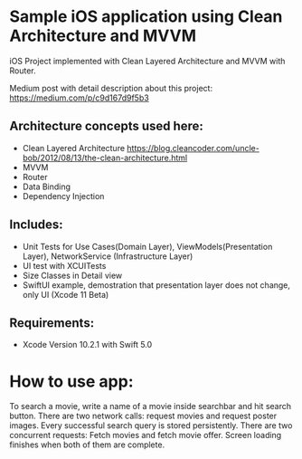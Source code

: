 # Sample iOS application using Clean Architecture and MVVM
iOS Project implemented with Clean Layered Architecture and MVVM with Router.

Medium post with detail description about this project: https://medium.com/p/c9d167d9f5b3

## Architecture concepts used here:
* Clean Layered Architecture https://blog.cleancoder.com/uncle-bob/2012/08/13/the-clean-architecture.html
* MVVM
* Router
* Data Binding
* Dependency Injection

## Includes:
* Unit Tests for Use Cases(Domain Layer), ViewModels(Presentation Layer), NetworkService (Infrastructure Layer)
* UI test with XCUITests
* Size Classes in Detail view
* SwiftUI example, demostration that presentation layer does not change, only UI (Xcode 11 Beta)


## Requirements: 
* Xcode Version 10.2.1 with Swift 5.0

# How to use app:
To search a movie, write a name of a movie inside searchbar and hit search button. There are two network calls: request movies and request poster images. Every successful search query is stored persistently. There are two concurrent requests: Fetch movies and fetch movie offer. Screen loading finishes when both of them are complete.
